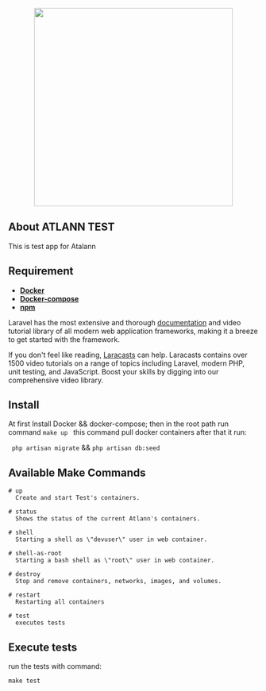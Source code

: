 <p align="center"><a href="https://laravel.com" target="_blank"><img src="https://raw.githubusercontent.com/laravel/art/master/logo-lockup/5%20SVG/2%20CMYK/1%20Full%20Color/laravel-logolockup-cmyk-red.svg" width="400"></a></p>

## About ATLANN TEST
This is test app for Atalann

## Requirement

- **[Docker](https://www.docker.com/)**
- **[Docker-compose](https://docs.docker.com/compose/)**
- **[npm](https://www.npmjs.com/)**

Laravel has the most extensive and thorough [documentation](https://laravel.com/docs) and video tutorial library of all modern web application frameworks, making it a breeze to get started with the framework.

If you don't feel like reading, [Laracasts](https://laracasts.com) can help. Laracasts contains over 1500 video tutorials on a range of topics including Laravel, modern PHP, unit testing, and JavaScript. Boost your skills by digging into our comprehensive video library.

## Install

At first Install Docker && docker-compose; then in the root path run command 
`
make up 
`
this command pull docker containers after that it run:

`
php artisan migrate` &&
`php artisan db:seed` 

## Available Make Commands 

	# up
	  Create and start Test's containers.
	
	# status
	  Shows the status of the current Atlann's containers.
	
	# shell
	  Starting a shell as \"devuser\" user in web container.

	# shell-as-root
	  Starting a bash shell as \"root\" user in web container.
	
	# destroy
	  Stop and remove containers, networks, images, and volumes.
	
	# restart
	  Restarting all containers
	  
	# test
	  executes tests
	  
## Execute tests

run the tests with command:

`make test`  	  
